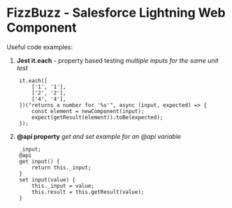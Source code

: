# FizzBuzz - Salesforce Lightning Web Component

Useful code examples:

1. **Jest it.each** - property based testing
*multiple inputs for the same unit test*

```
    it.each([
        ['1', '1'],
        ['2', '2'],
        ['4', '4'],
    ])("returns a number for '%s'", async (input, expected) => {
        const element = newComponent(input);
        expect(getResult(element)).toBe(expected);
    });
```

2. **@api property**
*get and set example for an @api variable*

```
    _input;
    @api
    get input() {
        return this._input;
    }
    set input(value) {
        this._input = value;
        this.result = this.getResult(value);
    }
```